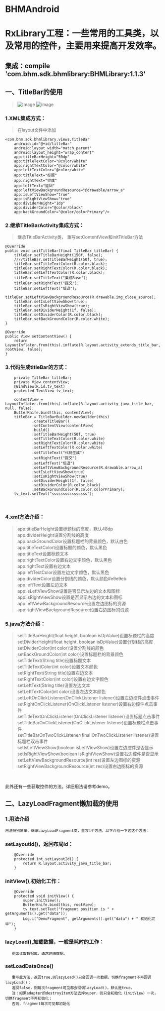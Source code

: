# BHMAndroid
RxLibrary工程：一些常用的工具类，以及常用的控件，主要用来提高开发效率。
=====

集成：compile 'com.bhm.sdk.bhmlibrary:BHMLibrary:1.1.3'
-------

一、TitleBar的使用
-------  
>![image](https://github.com/buhuiming/BHMAndroid/blob/master/screenShots/1.png) ![image](https://github.com/buhuiming/BHMAndroid/blob/master/screenShots/2.png)    

### 1.XML集成方式：
>在layout文件中添加

    <com.bhm.sdk.bhmlibrary.views.TitleBar
        android:id="@+id/titleBar"
        android:layout_width="match_parent"
        android:layout_height="wrap_content"
        app:titleBarHeight="50dp" 
        app:titleTextColor="@color/white"
        app:rightTextColor="@color/white"
        app:leftTextColor="@color/white"
        app:titleText="标题"
        app:rightText="完成"
        app:leftText="返回"
        app:leftViewBackgroundResource="@drawable/arrow_a"
        app:isLeftViewShow="true"
        app:isRightViewShow="true"
        app:dividerHeight="1dp"
        app:dividerColor="@color/black"
        app:backGroundColor="@color/colorPrimary"/>
        
 ### 2.继承TitleBarActivity集成方式：
>继承TitleBarActivity类，
>重写setContentView和initTitleBar方法

    @Override
    public void initTitleBar(final TitleBar titleBar) {
        titleBar.setTitleBarHeight(150f, false);
        ////titleBar.setTitleBarHeight(50f, true);
        titleBar.setTitleTextColor(R.color.black);
        titleBar.setRightTextColor(R.color.black);
        titleBar.setLeftTextColor(R.color.black);
        titleBar.setTitleText("集成Base");
        titleBar.setRightText("提交");
        titleBar.setLeftText("后退");
        titleBar.setLeftViewBackgroundResource(R.drawable.img_close_source);
        titleBar.setIsLeftViewShow(true);
        titleBar.setIsRightViewShow(true);
        titleBar.setDividerHeight(1f, false);
        titleBar.setDividerColor(R.color.black);
        titleBar.setBackGroundColor(R.color.white);
    }

    @Override
    public View setContentView() {
        return LayoutInflater.from(this).inflate(R.layout.activity_extends_title_bar, rootView, false);
    }
    
### 3.代码生成titleBar的方式：

        private TitleBar titleBar;
        private View contentView;
        @BindView(R.id.tv_text)
        protected TextView tv_text;

        contentView = LayoutInflater.from(this).inflate(R.layout.activity_java_title_bar, null, false);
        ButterKnife.bind(this, contentView);
        titleBar = TitleBarBuilder.newBuilder(this)
                .createTitleBar()
                .setContentView(contentView)
                .build()
                .setTitleBarHeight(50f, true)
                .setTitleTextColor(R.color.white)
                .setRightTextColor(R.color.white)
                .setLeftTextColor(R.color.white)
                .setTitleText("代码生成")
                .setRightText("提交")
                .setLeftText("后退")
                .setLeftViewBackgroundResource(R.drawable.arrow_a)
                .setIsLeftViewShow(true)
                .setIsRightViewShow(true)
                .setDividerHeight(1f, false)
                .setDividerColor(R.color.black)
                .setBackGroundColor(R.color.colorPrimary);
        tv_text.setText("ssssssssssssssss");
    
### 4.xml方法介绍：
>app:titleBarHeight设置标题栏的高度，默认48dp</br>
>app:dividerHeight设置分割线的高度</br>
>app:backGroundColor设置标题栏的背景颜色，默认白色</br>
>app:titleTextColort设置标题的颜色，默认黑色</br>
>app:titleText设置标题文本</br>
>app:rightTextColor设置右边文字颜色，默认黑色</br>
>app:rightText设置右边文本</br>
>app:leftTextColor设置左边文字颜色，默认黑色</br>
>app:dividerColor设置分割线的颜色，默认颜色#e9e9eb</br>
>app:leftText设置左边文本</br>
>app:isLeftViewShow设置是否显示左边的文本和图标</br>
>app:isRightViewShow设置是否显示右边的文本和图标</br>
>app:leftViewBackgroundResource设置左边图标的资源</br>
>app:rightViewBackgroundResource设置右边图标的资源</br>

### 5.java方法介绍：

>setTitleBarHeight(float height, boolean isDpValue)设置标题栏的高度</br>
>setDividerHeight(float height, boolean isDpValue)设置分割线的高度</br>
>setDividerColor(int color)设置分割线的颜色</br>
>setBackGroundColor(int color)设置标题栏的背景颜色</br>
>setTitleText(String title)设置标题文本</br>
>setTitleTextColor(int color)设置文本颜色</br>
>setRightText(String title)设置右边文本</br>
>setRightTextColor(int color)设置右边文字颜色</br>
>setLeftText(String title)设置左边文本</br>
>setLeftTextColor(int color)设置左边文本颜色</br>
>setLeftOnClickListener(OnClickListener listener)设置左边控件点击事件</br>
>setRightOnClickListener(OnClickListener listener)设置右边控件点击事件</br>
>setTitleTextOnClickListener(OnClickListener listener)设置标题点击事件</br>
>setTitleBarOnClickListener(OnClickListener listener)设置标题栏点击事件</br>
>setTitleBarOnTwoClickListener(final OnTwoClickListener listener)设置标题栏双击事件</br>
>setIsLeftViewShow(boolean isLeftViewShow)设置左边控件是否显示</br>
>setIsRightViewShow(boolean isRightViewShow)设置右边控件是否显示</br>
>setLeftViewBackgroundResource(int res)设置左边图标的资源</br>
>setRightViewBackgroundResource(int res)设置右边图标的资源</br>
<br>


此外还有一些获取控件的方法。详细用法请参考demo。


二、LazyLoadFragment懒加载的使用
---------
### 1.用法介绍
    用法特别简单，继承LazyLoadFragment类，重写4个方法，以下介绍一下这这个方法：
    
### setLayoutId()，返回布局id：</br>

        @Override
        protected int setLayoutId() {
            return R.layout.activity_java_title_bar;
        }

### initView(),初始化工作：</br>

        @Override
        protected void initView() {
            super.initView();
            ButterKnife.bind(this, rootView);
            tv_text.setText("fragment position is " + getArguments().get("data"));
            Log.i("DemoFragment", getArguments().get("data") + " 初始化完毕");
        }
        
### lazyLoad(),加载数据，一般是耗时的工作：</br>
       
       例如读取数据库，请求网络数据。

### setLoadDataOnce()</br>
       
       重写此方法，返回true,则lazyLoad()只会回调一次数据，切换fragment不再回调lazyLoad()；
       返回false，则每次fragment可见都会回调lazyLoad()，默认是true。
       注：如果adapter的destroyItem方法去掉super，则只会初始化（initView）一次，切换fragment不再初始化；
       否则，fragment每次可见都初始化



 
